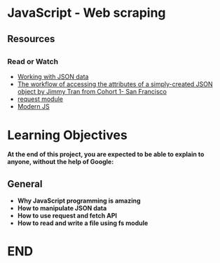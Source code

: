 <h1> <b>JavaScript - Web scraping</b> </h1>
<h2> <b> Resources </b> <h2>
<h3> <b> Read or Watch </b> </h3>
<ul>
<li> <a href="https://developer.mozilla.org/en-US/docs/Learn/JavaScript/Objects/JSON"> Working with JSON  data </a></li>
<li> <a href="https://developer.mozilla.org/en-US/docs/Learn/JavaScript/Objects/JSON"> The workflow of accessing the attributes of a simply-created JSON object by  Jimmy Tran from Cohort 1- San Francisco </a></li>
<li> <a href="https://developer.mozilla.org/en-US/docs/Learn/JavaScript/Objects/JSON"> request module </a></li>
<li> <a href="https://developer.mozilla.org/en-US/docs/Learn/JavaScript/Objects/JSON"> Modern JS</a></li>
</ul>
<h1> <b> Learning Objectives <b> </h1>
<p> At the end of this project, you are expected to be able to explain to anyone, without the help of Google:</p>
<h2> <b> General </b> </h2>
<ul>
<li> Why JavaScript programming is amazing</li>
<li> How to manipulate JSON data</li>
<li> How to use request and fetch API </li>
<li> How to read and write a file using fs module </li>
</ul>
<h1> <b> END </b> </h1> 
